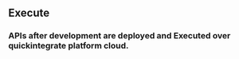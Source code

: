 ## Execute 
### APIs after development are deployed and **Executed** over quickintegrate platform cloud.